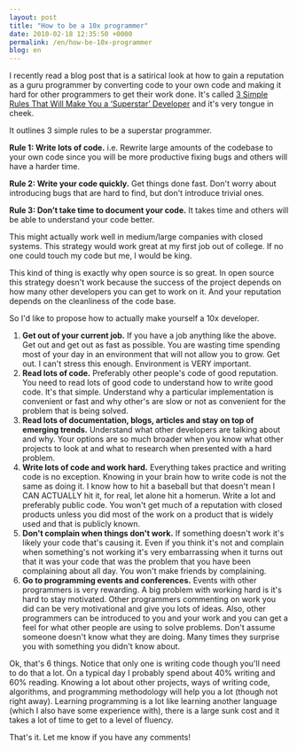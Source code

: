 ```yaml
---
layout: post
title: "How to be a 10x programmer"
date: 2010-02-18 12:35:50 +0000
permalink: /en/how-be-10x-programmer
blog: en
---
```


I recently read a blog post that is a satirical look at how to gain a
reputation as a guru programmer by converting code to your own code and
making it hard for other programmers to get their work done. It's called
[3 Simple Rules That Will Make You a ‘Superstar’
Developer](http://coderoom.wordpress.com/2010/01/28/3-simple-rules-that-will-make-you-a-superstar-developer/)
and it's very tongue in cheek.

It outlines 3 simple rules to be a superstar programmer.

**Rule 1: Write lots of code.** i.e. Rewrite large amounts of the
codebase to your own code since you will be more productive fixing bugs
and others will have a harder time.

**Rule 2: Write your code quickly.** Get things done fast. Don't worry
about introducing bugs that are hard to find, but don't introduce
trivial ones.

**Rule 3: Don’t take time to document your code.** It takes time and
others will be able to understand your code better.

This might actually work well in medium/large companies with closed
systems. This strategy would work great at my first job out of college.
If no one could touch my code but me, I would be king.

This kind of thing is exactly why open source is so great. In open
source this strategy doesn't work because the success of the project
depends on how many other developers you can get to work on it. And your
reputation depends on the cleanliness of the code base.

So I'd like to propose how to actually make yourself a 10x developer.

1.  **Get out of your current job.** If you have a job anything like the
    above. Get out and get out as fast as possible. You are wasting time
    spending most of your day in an environment that will not allow you
    to grow. Get out. I can't stress this enough. Environment is VERY
    important.
2.  **Read lots of code.** Preferably other people's code of good
    reputation. You need to read lots of good code to understand how to
    write good code. It's that simple. Understand why a particular
    implementation is convenient or fast and why other's are slow or not
    as convenient for the problem that is being solved.
3.  **Read lots of documentation, blogs, articles and stay on top of
    emerging trends.** Understand what other developers are talking
    about and why. Your options are so much broader when you know what
    other projects to look at and what to research when presented with a
    hard problem.
4.  **Write lots of code and work hard.** Everything takes practice and
    writing code is no exception. Knowing in your brain how to write
    code is not the same as doing it. I know how to hit a baseball but
    that doesn't mean I CAN ACTUALLY hit it, for real, let alone hit a
    homerun. Write a lot and preferably public code. You won't get much
    of a reputation with closed products unless you did most of the work
    on a product that is widely used and that is publicly known.
5.  **Don't complain when things don't work.** If something doesn't work
    it's likely your code that's causing it. Even if you think it's not
    and complain when something's not working it's very embarrassing
    when it turns out that it was your code that was the problem that
    you have been complaining about all day. You won't make friends by
    complaining.
6.  **Go to programming events and conferences.** Events with other
    programmers is very rewarding. A big problem with working hard is
    it's hard to stay motivated. Other programmers commenting on work
    you did can be very motivational and give you lots of ideas. Also,
    other programmers can be introduced to you and your work and you can
    get a feel for what other people are using to solve problems. Don't
    assume someone doesn't know what they are doing. Many times they
    surprise you with something you didn't know about.

Ok, that's 6 things. Notice that only one is writing code though you'll
need to do that a lot. On a typical day I probably spend about 40%
writing and 60% reading. Knowing a lot about other projects, ways of
writing code, algorithms, and programming methodology will help you a
lot (though not right away). Learning programming is a lot like learning
another language (which I also have some experience with), there is a
large sunk cost and it takes a lot of time to get to a level of fluency.

That's it. Let me know if you have any comments\!
